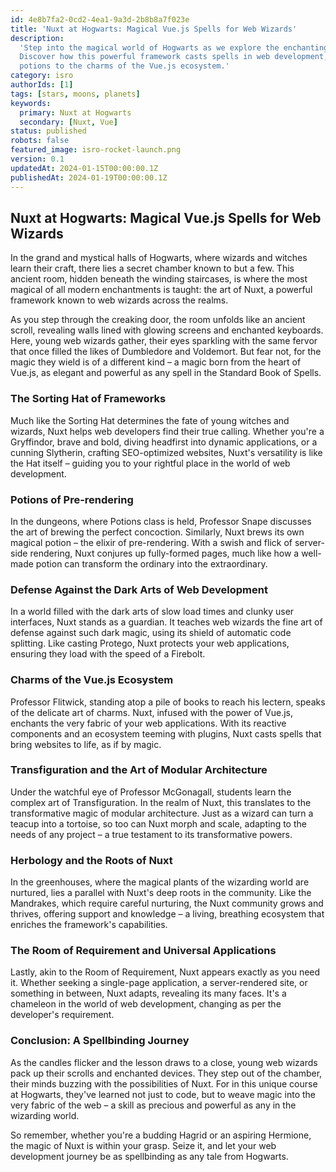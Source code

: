 ```yaml
---
id: 4e8b7fa2-0cd2-4ea1-9a3d-2b8b8a7f023e
title: 'Nuxt at Hogwarts: Magical Vue.js Spells for Web Wizards'
description:
  'Step into the magical world of Hogwarts as we explore the enchanting capabilities of Nuxt.
  Discover how this powerful framework casts spells in web development, from server-side rendering
  potions to the charms of the Vue.js ecosystem.'
category: isro
authorIds: [1]
tags: [stars, moons, planets]
keywords:
  primary: Nuxt at Hogwarts
  secondary: [Nuxt, Vue]
status: published
robots: false
featured_image: isro-rocket-launch.png
version: 0.1
updatedAt: 2024-01-15T00:00:00.1Z
publishedAt: 2024-01-19T00:00:00.1Z
---
```


## Nuxt at Hogwarts: Magical Vue.js Spells for Web Wizards

In the grand and mystical halls of Hogwarts, where wizards and witches learn their craft, there lies
a secret chamber known to but a few. This ancient room, hidden beneath the winding staircases, is
where the most magical of all modern enchantments is taught: the art of Nuxt, a powerful framework
known to web wizards across the realms.

As you step through the creaking door, the room unfolds like an ancient scroll, revealing walls
lined with glowing screens and enchanted keyboards. Here, young web wizards gather, their eyes
sparkling with the same fervor that once filled the likes of Dumbledore and Voldemort. But fear not,
for the magic they wield is of a different kind – a magic born from the heart of Vue.js, as elegant
and powerful as any spell in the Standard Book of Spells.

### The Sorting Hat of Frameworks

Much like the Sorting Hat determines the fate of young witches and wizards, Nuxt helps web
developers find their true calling. Whether you're a Gryffindor, brave and bold, diving headfirst
into dynamic applications, or a cunning Slytherin, crafting SEO-optimized websites, Nuxt's
versatility is like the Hat itself – guiding you to your rightful place in the world of web
development.

### Potions of Pre-rendering

In the dungeons, where Potions class is held, Professor Snape discusses the art of brewing the
perfect concoction. Similarly, Nuxt brews its own magical potion – the elixir of pre-rendering. With
a swish and flick of server-side rendering, Nuxt conjures up fully-formed pages, much like how a
well-made potion can transform the ordinary into the extraordinary.

### Defense Against the Dark Arts of Web Development

In a world filled with the dark arts of slow load times and clunky user interfaces, Nuxt stands as a
guardian. It teaches web wizards the fine art of defense against such dark magic, using its shield
of automatic code splitting. Like casting Protego, Nuxt protects your web applications, ensuring
they load with the speed of a Firebolt.

### Charms of the Vue.js Ecosystem

Professor Flitwick, standing atop a pile of books to reach his lectern, speaks of the delicate art
of charms. Nuxt, infused with the power of Vue.js, enchants the very fabric of your web
applications. With its reactive components and an ecosystem teeming with plugins, Nuxt casts spells
that bring websites to life, as if by magic.

### Transfiguration and the Art of Modular Architecture

Under the watchful eye of Professor McGonagall, students learn the complex art of Transfiguration.
In the realm of Nuxt, this translates to the transformative magic of modular architecture. Just as a
wizard can turn a teacup into a tortoise, so too can Nuxt morph and scale, adapting to the needs of
any project – a true testament to its transformative powers.

### Herbology and the Roots of Nuxt

In the greenhouses, where the magical plants of the wizarding world are nurtured, lies a parallel
with Nuxt's deep roots in the community. Like the Mandrakes, which require careful nurturing, the
Nuxt community grows and thrives, offering support and knowledge – a living, breathing ecosystem
that enriches the framework's capabilities.

### The Room of Requirement and Universal Applications

Lastly, akin to the Room of Requirement, Nuxt appears exactly as you need it. Whether seeking a
single-page application, a server-rendered site, or something in between, Nuxt adapts, revealing its
many faces. It's a chameleon in the world of web development, changing as per the developer's
requirement.

### Conclusion: A Spellbinding Journey

As the candles flicker and the lesson draws to a close, young web wizards pack up their scrolls and
enchanted devices. They step out of the chamber, their minds buzzing with the possibilities of Nuxt.
For in this unique course at Hogwarts, they've learned not just to code, but to weave magic into the
very fabric of the web – a skill as precious and powerful as any in the wizarding world.

So remember, whether you're a budding Hagrid or an aspiring Hermione, the magic of Nuxt is within
your grasp. Seize it, and let your web development journey be as spellbinding as any tale from
Hogwarts.
